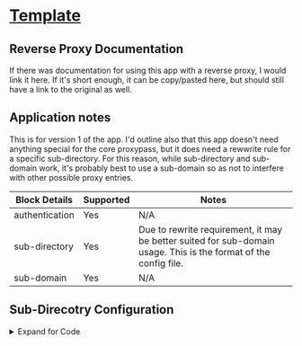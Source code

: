 # [Template](https://github.com/1activegeek/nginx-config-collection) <!-- This should be the app name -->

## Reverse Proxy Documentation

If there was documentation for using this app with a reverse proxy, I would link it here. If it's short enough, it can be copy/pasted here, but should still have a link to the original as well.

## Application notes
This is for version 1 of the app. I'd outline also that this app doesn't need anything special for the core proxypass, but it does need a rewwrite rule for a specific sub-directory. For this reason, while sub-directory and sub-domain work, it's probably best to use a sub-domain so as not to interfere with other possible proxy entries.


Block Details | Supported | Notes
------| ------ | ------
authentication | Yes | N/A
sub-directory | Yes | Due to rewrite requirement, it may be better suited for sub-domain usage. This is the format of the config file.
sub-domain | Yes | N/A

## Sub-Direcotry Configuration

<details>

<summary> Expand for Code </summary>

### Template.conf
```
## Main server block to redirect traffic from HTTP to HTTPS
server {
  listen 80;
  server_name <fqdn>;
  return 301 https://$host$request_uri;
}

## Main server block for HTTPS
server {
  listen 443 ssl;

  root /config/www;
  index index.html index.htm index.php;

  server_name <fqdn>;

  ssl_certificate /config/keys/letsencrypt/fullchain.pem;
  ssl_certificate_key /config/keys/letsencrypt/privkey.pem;

## Strong Security recommended settings per cipherli.st
  ssl_protocols TLSv1.2;
  ssl_prefer_server_ciphers on;
  ssl_dhparam /config/nginx/dhparams.pem;
  ssl_ciphers ECDHE-RSA-AES256-GCM-SHA512:DHE-RSA-AES256-GCM-SHA512:ECDHE-RSA-AES256-GCM-SHA384:DHE-RSA-AES256-GCM-SHA384:ECDHE-RSA-AES256-SHA384;
  ssl_ecdh_curve secp384r1; # Requires nginx >= 1.1.0
  ssl_session_timeout  10m;
  ssl_session_cache shared:SSL:10m;
  ssl_session_tickets off; # Requires nginx >= 1.5.9
  ssl_stapling on; # Requires nginx >= 1.3.7
  ssl_stapling_verify on; # Requires nginx => 1.3.7
  add_header Strict-Transport-Security "max-age=63072000; includeSubDomains; preload";
  add_header X-Frame-Options SAMEORIGIN;
  add_header X-Content-Type-Options nosniff;
  add_header X-XSS-Protection "1; mode=block";
  add_header X-Robots-Tag none;

  client_max_body_size 0;

  location /template/ {
    proxy_pass  http://<hostname>/;
    include /config/nginx/proxy.conf;
  }
```

### Proxy.conf

```
client_max_body_size 10m;
client_body_buffer_size 128k;

#Timeout if the real server is dead
proxy_next_upstream error timeout invalid_header http_500 http_502 http_503;

# Advanced Proxy Config
send_timeout 5m;
proxy_read_timeout 240;
proxy_send_timeout 240;
proxy_connect_timeout 240;
proxy_hide_header X-Frame-Options;

# Basic Proxy Config
proxy_set_header Host $host:$server_port;
proxy_set_header X-Real-IP $remote_addr;
proxy_set_header X-Forwarded-For $proxy_add_x_forwarded_for;
proxy_set_header X-Forwarded-Proto https;
proxy_bind $server_addr;
proxy_redirect  http://  $scheme://;
proxy_http_version 1.1;
proxy_set_header Connection "";
proxy_set_header Connection "upgrade";
proxy_set_header Upgrade $http_upgrade;
proxy_no_cache $cookie_session;
proxy_buffers 32 4k;
```

</details>
